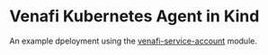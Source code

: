 # Venafi Kubernetes Agent in Kind

An example dpeloyment using the [venafi-service-account](../../modules/venafi-service-account/) module.
